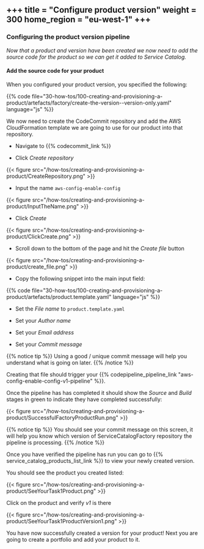 +++
title = "Configure product version"
weight = 300
home_region = "eu-west-1"
+++
---

### Configuring the product version pipeline

_Now that a product and version have been created we now need to add the source code for the product so we can get it
added to Service Catalog._


#### Add the source code for your product
When you configured your product version, you specified the following: 

{{% code file="30-how-tos/100-creating-and-provisioning-a-product/artefacts/factory/create-the-version--version-only.yaml" language="js" %}}

We now need to create the CodeCommit repository and add the AWS CloudFormation template we are going to use for our
product into that repository.

- Navigate to {{% codecommit_link %}}

- Click *Create repository*

{{< figure src="/how-tos/creating-and-provisioning-a-product/CreateRepository.png" >}}


- Input the name `aws-config-enable-config`

{{< figure src="/how-tos/creating-and-provisioning-a-product/InputTheName.png" >}}

- Click *Create*

{{< figure src="/how-tos/creating-and-provisioning-a-product/ClickCreate.png" >}}

- Scroll down to the bottom of the page and hit the *Create file* button

{{< figure src="/how-tos/creating-and-provisioning-a-product/create_file.png" >}}

- Copy the following snippet into the main input field:

 {{% code 
    file="30-how-tos/100-creating-and-provisioning-a-product/artefacts/product.template.yaml" 
    language="js" 
 %}}

- Set the *File name* to `product.template.yaml`

- Set your *Author name*
- Set your *Email address*
- Set your *Commit message*

{{% notice tip %}}
Using a good / unique commit message will help you understand what is going on later.
{{% /notice %}}

Creating that file should trigger your 
{{% codepipeline_pipeline_link "aws-config-enable-config-v1-pipeline" %}}.  

Once the pipeline has has completed it should show the *Source* and *Build* stages in green to indicate they have 
completed successfully:

{{< figure src="/how-tos/creating-and-provisioning-a-product/SuccessfulFactoryProductRun.png" >}}

{{% notice tip %}}
You should see your commit message on this screen, it will help you know which version of ServiceCatalogFactory repository the 
pipeline is processing.
{{% /notice %}}

Once you have verified the pipeline has run you can go to {{% service_catalog_products_list_link %}} to view your newly
created version.

You should see the product you created listed:

{{< figure src="/how-tos/creating-and-provisioning-a-product/SeeYourTask1Product.png" >}}

Click on the product and verify *v1* is there

{{< figure src="/how-tos/creating-and-provisioning-a-product/SeeYourTask1ProductVersion1.png" >}}

You have now successfully created a version for your product!  Next you are going to create a portfolio and add your
product to it.
